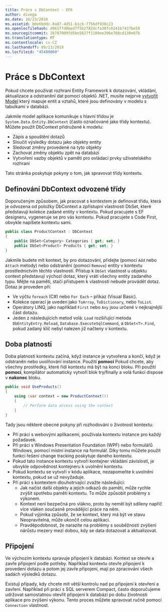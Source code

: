 ```yaml
---
title: Práce s DbContext - EF6
author: divega
ms.date: 10/23/2016
ms.assetid: b0e6bddc-8a87-4d51-b1cb-7756df938c23
ms.openlocfilehash: d961ffd8bed7f5b2f82dcfa30fc0241b7437be50
ms.sourcegitcommit: 2b787009fd5be5627f1189ee396e708cd130e07b
ms.translationtype: MT
ms.contentlocale: cs-CZ
ms.lasthandoff: 09/13/2018
ms.locfileid: "45489060"
---
```

# <a name="working-with-dbcontext"></a>Práce s DbContext

Pokud chcete používat rozhraní Entity Framework k dotazování, vkládání, aktualizace a odstranění dat pomocí objektů .NET, musíte nejprve [vytvořit Model](~/ef6/modeling/index.md) který mapuje entit a vztahů, které jsou definovány v modelu s tabulkami v databázi.

Jakmile model aplikace komunikuje s hlavní třídou je `System.Data.Entity.DbContext` (často označované jako třídy kontextu). Můžete použít DbContext přidružené k modelu:
- Zápis a spouštění dotazů   
- Sloučit výsledky dotazu jako objekty entity
- Sledovat změny provedené na tyto objekty
- Zachovat změny objektu zpět na databázi
- Vytvoření vazby objektů v paměti pro ovládací prvky uživatelského rozhraní

Tato stránka poskytuje pokyny o tom, jak spravovat třídy kontextu.  

## <a name="defining-a-dbcontext-derived-class"></a>Definování DbContext odvozené třídy  

Doporučeným způsobem, jak pracovat s kontextem je definovat třídu, která je odvozena od položky DbContext a zpřístupní vlastnosti DbSet, které představují kolekce zadané entity v kontextu. Pokud pracujete s EF designeru, vygeneruje se pro vás kontextu. Pokud pracujete s Code First, obvykle napíšete kontextu sami.  

``` csharp
public class ProductContext : DbContext
{
    public DbSet<Category> Categories { get; set; }
    public DbSet<Product> Products { get; set; }
}
```  

Jakmile budete mít kontext, by pro dotazování, přidejte (pomocí `Add` nebo `Attach` metody) nebo odstranění (pomocí `Remove`) entity v kontextu prostřednictvím těchto vlastností. Přístup k `DbSet` vlastnost u objektu context představují výchozí dotaz, který vrátí všechny entity zadaného typu. Mějte na paměti, stačí přístupem k vlastnosti nebude provádět dotaz. Dotaz je proveden při:  

- Ve výčtu `foreach` (C#) nebo `For Each` – příkaz (Visual Basic).  
- Kolekce operací je uveden jako `ToArray`, `ToDictionary`, nebo `ToList`.  
- Operátory LINQ, jako například `First` nebo `Any` jsou určené v nejkrajnější část dotazu.  
- Jeden z následujících metod volá: `Load` rozšiřující metoda `DbEntityEntry.Reload`, `Database.ExecuteSqlCommand`, a `DbSet<T>.Find`, pokud zadaný klíč nebyl nalezen již načteny v kontextu.  

## <a name="lifetime"></a>Doba platnosti  

Doba platnosti kontextu začíná, když instance je vytvořena a končí, když je odstraněn nebo uvolňování instance. Použití **pomocí** Pokud chcete, aby všechny prostředky, které řídí kontextu má být na konci bloku. Při použití **pomocí**, kompilátor automaticky vytvoří blok try/finally a volá funkci dispose v **nakonec** bloku.  

``` csharp
public void UseProducts()
{
    using (var context = new ProductContext())
    {     
        // Perform data access using the context
    }
}
```  

Tady jsou některé obecné pokyny při rozhodování o životnost kontextu:  

- Při práci s webovými aplikacemi, používala kontextu instance pro každý požadavek.  
- Při práci s Windows Presentation Foundation (WPF) nebo formulářů Windows, pomocí místní instance na formulář. Díky tomu můžete použít funkci řešení change tracking poskytuje daného kontextu.  
- Pokud tato instance kontextu vytvoří kontejner vkládání závislostí, je obvykle odpovědnost kontejneru k uvolnění kontextu.
- Pokud kontextu se vytvoří v kódu aplikace, nezapomeňte k uvolnění kontextu, pokud se už nevyžaduje.  
- Při práci s kontextem dlouhotrvající zvažte následující:  
    - Jak načíst další objekty a jejich odkazů do paměti, může rychle zvýšit spotřebu paměti kontextu. To může způsobit problémy s výkonem.  
    - Kontext není bezpečná pro vlákno, proto by neměl být sdíleny napříč více vláken současně provádějící práce na něm.
    - Pokud výjimka způsobí, že se kontext, který má být ve stavu Neopravitelná, může ukončit celou aplikaci.  
    - Pravděpodobnost, že narazíte na problémy s souběžnosti zvýšení nárůstu mezery mezi dobou, kdy se data dotazovat a aktualizovat.  

## <a name="connections"></a>Připojení  

Ve výchozím kontextu spravuje připojení k databázi. Kontext se otevře a zavře připojení podle potřeby. Například kontextu otevře připojení k provedení dotazu a potom jej zavře připojení, mají po zpracování všech sadách výsledků dotazu.  

Existují případy, kdy chcete mít větší kontrolu nad po připojení k otevření a zavření. Například při práci s SQL serverem Compact, často doporučujeme udržovat samostatnou otevřít připojení k databázi po dobu životnosti aplikace pro zvýšení výkonu. Tento proces můžete spravovat ručně pomocí `Connection` vlastnost.  

